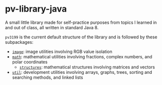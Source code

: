 # pv-library-java
A small little library made for self-practice purposes
from topics I learned in and out of class, all written
in standard Java 8.

`pv3199` is the current default structure of the library and is followed by these subpackages:
+ [`image`](src/main/java/pv3199/image): image utilities involving RGB value isolation
+ [`math`](src/main/java/pv3199/math): mathematical utilities involving fractions, complex numbers, and polar coordinates
  + [`structures`](src/main/java/pv3199/math/structures): mathematical structures involving matrices and vectors
+ [`util`](src/main/java/pv3199/util): development utilities involving arrays, graphs, trees, sorting and searching methods, and linked lists
